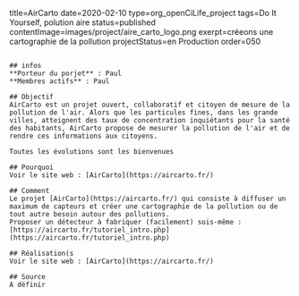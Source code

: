 title=AirCarto
date=2020-02-10
type=org_openCiLife_project
tags=Do It Yourself, polution aire
status=published
contentImage=images/project/aire_carto_logo.png
exerpt=créeons une cartographie de la pollution
projectStatus=en Production
order=050
~~~~~~

## infos 
**Porteur du porjet** : Paul
**Membres actifs** : Paul

## Objectif
AirCarto est un projet ouvert, collaboratif et citoyen de mesure de la pollution de l'air. Alors que les particules fines, dans les grande villes, atteignent des taux de concentration inquiétants pour la santé des habitants, AirCarto propose de mesurer la pollution de l'air et de rendre ces informations aux citoyens.

Toutes les évolutions sont les bienvenues

## Pourquoi
Voir le site web : [AirCarto](https://aircarto.fr/)

## Comment
Le projet [AirCarto](https://aircarto.fr/) qui consiste à diffuser un maximum de capteurs et créer une cartographie de la pollution ou de tout autre besoin autour des pollutions.
Proposer un détecteur à fabriquer (facilement) sois-même : [https://aircarto.fr/tutoriel_intro.php] (https://aircarto.fr/tutoriel_intro.php)

## Réalisation(s
Voir le site web : [AirCarto](https://aircarto.fr/)

## Source
A définir
